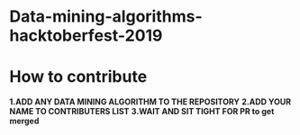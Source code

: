 # Data-mining-algorithms-hacktoberfest-2019


# How to contribute

**1.ADD ANY DATA MINING ALGORITHM TO THE REPOSITORY**
**2.ADD YOUR NAME TO CONTRIBUTERS LIST**
**3.WAIT AND SIT TIGHT FOR PR to get merged**
